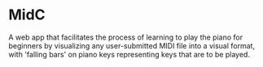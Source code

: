 # MidC
A web app that facilitates the process of learning to play the piano for beginners by visualizing any user-submitted MIDI file into a visual format, with 'falling bars' on piano keys representing keys that are to be played.
